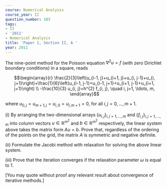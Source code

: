 ```yaml
---
course: Numerical Analysis
course_year: II
question_number: 103
tags:
- II
- '2011'
- Numerical Analysis
title: 'Paper 1, Section II, A '
year: 2011
---
```




The nine-point method for the Poisson equation $\nabla^{2} u=f$ (with zero Dirichlet boundary conditions) in a square, reads

$$\begin{array}{r}
\frac{2}{3}\left(u_{i-1, j}+u_{i+1, j}+u_{i, j-1}+u_{i, j+1}\right)+\frac{1}{6}\left(u_{i-1, j-1}+u_{i-1, j+1}+u_{i+1, j-1}+u_{i+1, j+1}\right) \\
-\frac{10}{3} u_{i, j}=h^{2} f_{i, j}, \quad i, j=1, \ldots, m,
\end{array}$$

where $u_{0, j}=u_{m+1, j}=u_{i, 0}=u_{i, m+1}=0$, for all $i, j=0, \ldots, m+1$.

(i) By arranging the two-dimensional arrays $\left\{u_{i, j}\right\}_{i, j=1, \ldots, m}$ and $\left\{f_{i, j}\right\}_{i, j=1, \ldots, m}$ into column vectors $u \in \mathbb{R}^{m^{2}}$ and $b \in \mathbb{R}^{m^{2}}$ respectively, the linear system above takes the matrix form $A u=b$. Prove that, regardless of the ordering of the points on the grid, the matrix $A$ is symmetric and negative definite.

(ii) Formulate the Jacobi method with relaxation for solving the above linear system.

(iii) Prove that the iteration converges if the relaxation parameter $\omega$ is equal to $1 .$

[You may quote without proof any relevant result about convergence of iterative methods.]